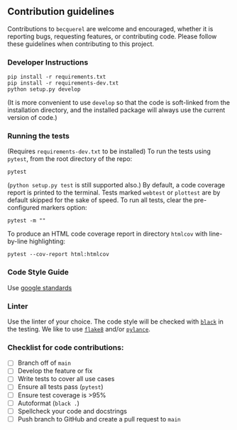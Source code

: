 ## Contribution guidelines

Contributions to `becquerel` are welcome and encouraged, whether it is
reporting bugs, requesting features, or contributing code.
Please follow these guidelines when contributing to this project.

### Developer Instructions

```
pip install -r requirements.txt
pip install -r requirements-dev.txt
python setup.py develop
```

(It is more convenient to use `develop` so that the code is soft-linked
from the installation directory, and the installed package will always use
the current version of code.)

### Running the tests

(Requires `requirements-dev.txt` to be installed)
To run the tests using `pytest`, from the root directory of the repo:

```
pytest
```

(`python setup.py test` is still supported also.)
By default, a code coverage report is printed to the terminal.
Tests marked `webtest` or `plottest` are by default skipped for the sake of
speed. To run all tests, clear the pre-configured markers option:

```
pytest -m ""
```

To produce an HTML code coverage report in directory `htmlcov`
with line-by-line highlighting:

```
pytest --cov-report html:htmlcov
```

### Code Style Guide

Use [google standards](https://google.github.io/styleguide/pyguide.html)

### Linter

Use the linter of your choice.
The code style will be checked with [`black`](https://black.readthedocs.io/en/stable/) in the testing.
We like to use [`flake8`](https://flake8.pycqa.org/en/latest/) and/or [`pylance`](https://marketplace.visualstudio.com/items?itemName=ms-python.vscode-pylance).

### Checklist for code contributions:
  - [ ] Branch off of `main`
  - [ ] Develop the feature or fix
  - [ ] Write tests to cover all use cases
  - [ ] Ensure all tests pass (`pytest`)
  - [ ] Ensure test coverage is >95%
  - [ ] Autoformat (`black .`)
  - [ ] Spellcheck your code and docstrings
  - [ ] Push branch to GitHub and create a pull request to `main`
